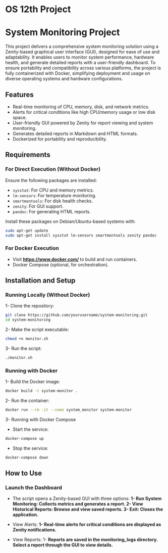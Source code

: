 # OS 12th Project

# System Monitoring Project

This project delivers a comprehensive system monitoring solution using a Zenity-based graphical user interface (GUI), designed for ease of use and adaptability. It enables users to monitor system performance, hardware health, and generate detailed reports with a user-friendly dashboard. To ensure portability and compatibility across various platforms, the project is fully containerized with Docker, simplifying deployment and usage on diverse operating systems and hardware configurations.

## Features
- Real-time monitoring of CPU, memory, disk, and network metrics.
- Alerts for critical conditions like high CPU/memory usage or low disk space.
- User-friendly GUI powered by Zenity for report viewing and system monitoring.
- Generates detailed reports in Markdown and HTML formats.
- Dockerized for portability and reproducibility.

## Requirements

### For Direct Execution (Without Docker)
Ensure the following packages are installed:
- `sysstat`: For CPU and memory metrics.
- `lm-sensors`: For temperature monitoring.
- `smartmontools`: For disk health checks.
- `zenity`: For GUI support.
- `pandoc`: For generating HTML reports.

Install these packages on Debian/Ubuntu-based systems with:
```bash
sudo apt-get update
sudo apt-get install sysstat lm-sensors smartmontools zenity pandoc
```

### For Docker Execution
- Visit **https://www.docker.com/** to build and run containers.
- Docker Compose (optional, for orchestration).

## Installation and Setup

### Running Locally (Without Docker)

1- Clone the repository:
```bash
git clone https://github.com/yourusername/system-monitoring.git
cd system-monitoring
```
2- Make the script executable:
```bash
chmod +x monitor.sh
```
3- Run the script:
```bash
./monitor.sh
```

### Running with Docker
1- Build the Docker image:
```bash
docker build -t system-monitor .
```
2- Run the container:
```bash
docker run --rm -it --name system_monitor system-monitor
```
3- Running with Docker Compose
- Start the service:
```bash
docker-compose up
```
- Stop the service:
```bash
docker-compose down
```

## How to Use

### Launch the Dashboard
- The script opens a Zenity-based GUI with three options:
**1- Run System Monitoring: Collects metrics and generates a report.
2- View Historical Reports: Browse and view saved reports.
3- Exit: Closes the application.**

- View Alerts:
**1- Real-time alerts for critical conditions are displayed as Zenity notifications.**

- View Reports:
1- **Reports are saved in the monitoring_logs directory. Select a report through the GUI to view details.**
